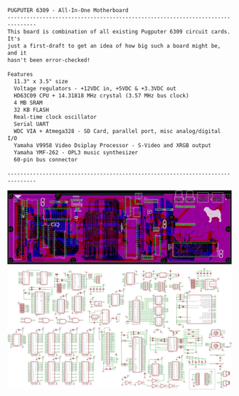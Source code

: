 ```
PUGPUTER 6309 - All-In-One Motherboard
-------------------------------------------------------------------------------
This board is combination of all existing Pugputer 6309 circuit cards. It's
just a first-draft to get an idea of how big such a board might be, and it
hasn't been error-checked!

Features
  11.3" x 3.5" size
  Voltage regulators - +12VDC in, +5VDC & +3.3VDC out
  HD63C09 CPU + 14.31818 MHz crystal (3.57 MHz bus clock)
  4 MB SRAM
  32 KB FLASH
  Real-time clock oscillator
  Serial UART
  WDC VIA + Atmega328 - SD Card, parallel port, misc analog/digital I/O
  Yamaha V9958 Video Dsiplay Processor - S-Video and XRGB output
  Yamaha YMF-262 - OPL3 music synthesizer
  60-pin bus connector

-------------------------------------------------------------------------------
```
![layout](https://raw.githubusercontent.com/caiannello/Pugputer6309/main/Hardware/all-in-one/layout.png)
![schematic](https://raw.githubusercontent.com/caiannello/Pugputer6309/main/Hardware/all-in-one/schematic.png)
